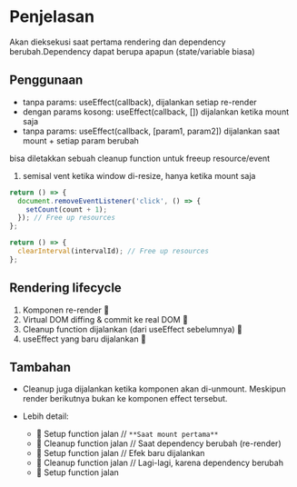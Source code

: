 # Penjelasan

Akan dieksekusi saat pertama rendering dan dependency berubah.Dependency dapat berupa apapun (state/variable biasa)

## Penggunaan

- tanpa params: useEffect(callback), dijalankan setiap re-render
- dengan params kosong: useEffect(callback, []) dijalankan ketika mount saja
- tanpa params: useEffect(callback, [param1, param2]) dijalankan saat mount + setiap param berubah

bisa diletakkan sebuah cleanup function untuk freeup resource/event

1. semisal vent ketika window di-resize, hanya ketika mount saja

```js
return () => {
  document.removeEventListener('click', () => {
    setCount(count + 1);
  }); // Free up resources
};

return () => {
  clearInterval(intervalId); // Free up resources
};
```

## Rendering lifecycle

1. Komponen re-render 🧠
2. Virtual DOM diffing & commit ke real DOM 🧱
3. Cleanup function dijalankan (dari useEffect sebelumnya) 🧹
4. useEffect yang baru dijalankan 🔧

## Tambahan

- Cleanup juga dijalankan ketika komponen akan di-unmount. Meskipun render berikutnya bukan ke komponen effect tersebut.

- Lebih detail:
  - 🔧 Setup function jalan        // `**Saat mount pertama**`
  - 🧹 Cleanup function jalan      // Saat dependency berubah (re-render)
  - 🔧 Setup function jalan        // Efek baru dijalankan
  - 🧹 Cleanup function jalan      // Lagi-lagi, karena dependency berubah
  - 🔧 Setup function jalan
